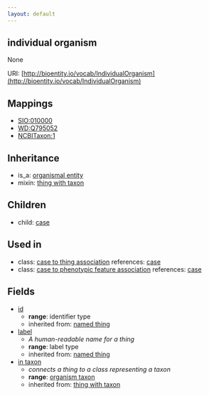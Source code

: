 ```yaml
---
layout: default
---
```


## individual organism


None

URI: [http://bioentity.io/vocab/IndividualOrganism](http://bioentity.io/vocab/IndividualOrganism)
## Mappings

 * [SIO:010000](http://semanticscience.org/resource/SIO_010000)
 * [WD:Q795052](http://purl.obolibrary.org/obo/WD_Q795052)
 * [NCBITaxon:1](http://purl.obolibrary.org/obo/NCBITaxon_1)

## Inheritance

 *  is_a: [organismal entity](OrganismalEntity.html)
 *  mixin: [thing with taxon](ThingWithTaxon.html)

## Children

 *  child: [case](Case.html)

## Used in

 *  class: [case to thing association](CaseToThingAssociation.html) references: [case](Case.html)
 *  class: [case to phenotypic feature association](CaseToPhenotypicFeatureAssociation.html) references: [case](Case.html)

## Fields

 * [id](id.html)
    * __range__: identifier type
    * inherited from: [named thing](NamedThing.html)
 * [label](label.html)
    * _A human-readable name for a thing_
    * __range__: label type
    * inherited from: [named thing](NamedThing.html)
 * [in taxon](in_taxon.html)
    * _connects a thing to a class representing a taxon_
    * __range__: [organism taxon](OrganismTaxon.html)
    * inherited from: [thing with taxon](ThingWithTaxon.html)
